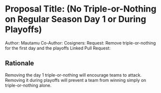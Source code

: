 # Proposal Title: (No Triple-or-Nothing on Regular Season Day 1 or During Playoffs)
Author: Mautamu
Co-Author: 
Cosigners: 
Request: Remove triple-or-nothing for the first day and the playoffs
Linked Pull Request:

## Rationale
Removing the day 1 triple-or-nothing will encourage teams to attack. Removing it during playoffs will prevent a team from winning simply on triple-or-nothing alone. 

